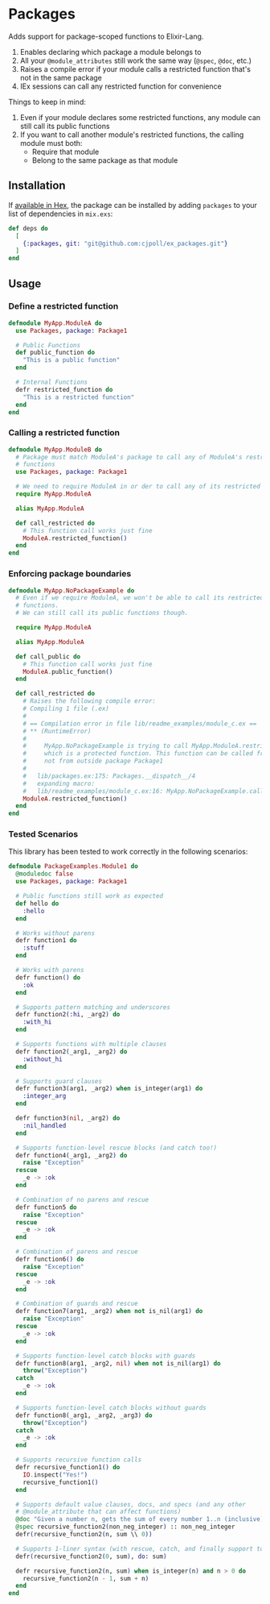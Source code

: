 # Packages

Adds support for package-scoped functions to Elixir-Lang.

1. Enables declaring which package a module belongs to
1. All your `@module_attributes` still work the same way (`@spec`, `@doc`, etc.)
1. Raises a compile error if your module calls a restricted function that's not
   in the same package
1. IEx sessions can call any restricted function for convenience

Things to keep in mind:

1. Even if your module declares some restricted functions, any module can still
   call its public functions
1. If you want to call another module's restricted functions, the calling module
   must both:
   - Require that module
   - Belong to the same package as that module

## Installation

If [available in Hex](https://hex.pm/docs/publish), the package can be installed
by adding `packages` to your list of dependencies in `mix.exs`:

```elixir
def deps do
  [
    {:packages, git: "git@github.com:cjpoll/ex_packages.git"}
  ]
end
```

## Usage

### Define a restricted function
```elixir
defmodule MyApp.ModuleA do
  use Packages, package: Package1

  # Public Functions
  def public_function do
    "This is a public function"
  end

  # Internal Functions
  defr restricted_function do
    "This is a restricted function"
  end
end
```

### Calling a restricted function
```elixir
defmodule MyApp.ModuleB do
  # Package must match ModuleA's package to call any of ModuleA's restricted
  # functions
  use Packages, package: Package1

  # We need to require ModuleA in or der to call any of its restricted functions
  require MyApp.ModuleA

  alias MyApp.ModuleA

  def call_restricted do
    # This function call works just fine
    ModuleA.restricted_function()
  end
end
```

### Enforcing package boundaries
```elixir
defmodule MyApp.NoPackageExample do
  # Even if we require ModuleA, we won't be able to call its restricted
  # functions.
  # We can still call its public functions though.

  require MyApp.ModuleA

  alias MyApp.ModuleA

  def call_public do
    # This function call works just fine
    ModuleA.public_function()
  end

  def call_restricted do
    # Raises the following compile error:
    # Compiling 1 file (.ex)
    #
    # == Compilation error in file lib/readme_examples/module_c.ex ==
    # ** (RuntimeError)
    #
    #     MyApp.NoPackageExample is trying to call MyApp.ModuleA.restricted_function/0,
    #     which is a protected function. This function can be called from IEx, but
    #     not from outside package Package1
    #
    #   lib/packages.ex:175: Packages.__dispatch__/4
    #   expanding macro:
    #   lib/readme_examples/module_c.ex:16: MyApp.NoPackageExample.call_restricted/0
    ModuleA.restricted_function()
  end
end
```

### Tested Scenarios

This library has been tested to work correctly in the following scenarios:

```elixir
defmodule PackageExamples.Module1 do
  @moduledoc false
  use Packages, package: Package1

  # Public functions still work as expected
  def hello do
    :hello
  end

  # Works without parens
  defr function1 do
    :stuff
  end

  # Works with parens
  defr function() do
    :ok
  end

  # Supports pattern matching and underscores
  defr function2(:hi, _arg2) do
    :with_hi
  end

  # Supports functions with multiple clauses
  defr function2(_arg1, _arg2) do
    :without_hi
  end

  # Supports guard clauses
  defr function3(arg1, _arg2) when is_integer(arg1) do
    :integer_arg
  end

  defr function3(nil, _arg2) do
    :nil_handled
  end

  # Supports function-level rescue blocks (and catch too!)
  defr function4(_arg1, _arg2) do
    raise "Exception"
  rescue
    _e -> :ok
  end

  # Combination of no parens and rescue
  defr function5 do
    raise "Exception"
  rescue
    _e -> :ok
  end

  # Combination of parens and rescue
  defr function6() do
    raise "Exception"
  rescue
    _e -> :ok
  end

  # Combination of guards and rescue
  defr function7(arg1, _arg2) when not is_nil(arg1) do
    raise "Exception"
  rescue
    _e -> :ok
  end

  # Supports function-level catch blocks with guards
  defr function8(arg1, _arg2, nil) when not is_nil(arg1) do
    throw("Exception")
  catch
    _e -> :ok
  end

  # Supports function-level catch blocks without guards
  defr function8(_arg1, _arg2, _arg3) do
    throw("Exception")
  catch
    _e -> :ok
  end

  # Supports recursive function calls
  defr recursive_function1() do
    IO.inspect("Yes!")
    recursive_function1()
  end

  # Supports default value clauses, docs, and specs (and any other
  # @module_attribute that can affect functions)
  @doc "Given a number n, gets the sum of every number 1..n (inclusive)"
  @spec recursive_function2(non_neg_integer) :: non_neg_integer
  defr(recursive_function2(n, sum \\ 0))

  # Supports 1-liner syntax (with rescue, catch, and finally support too)
  defr(recursive_function2(0, sum), do: sum)

  defr recursive_function2(n, sum) when is_integer(n) and n > 0 do
    recursive_function2(n - 1, sum + n)
  end
end
```
